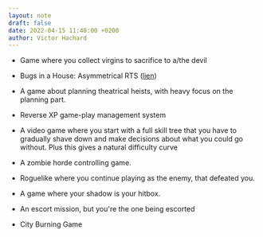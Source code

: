 ```yaml
---
layout: note
draft: false
date: 2022-04-15 11:40:00 +0200
author: Victor Hachard
---
```


-   Game where you collect virgins to sacrifice to a/the devil

-   Bugs in a House: Asymmetrical RTS ([lien](https://www.reddit.com/r/gameideas/comments/penxhn/bugs_in_a_house_asymmetrical_rts/))

-   A game about planning theatrical heists, with heavy focus on the planning part.

-   Reverse XP game-play management system

-   A video game where you start with a full skill tree that you have to gradually shave down and make decisions about what you could go without. Plus this gives a natural difficulty curve

-   A zombie horde controlling game.

-   Roguelike where you continue playing as the enemy, that defeated you.

-   A game where your shadow is your hitbox.

-   An escort mission, but you're the one being escorted

-   City Burning Game
